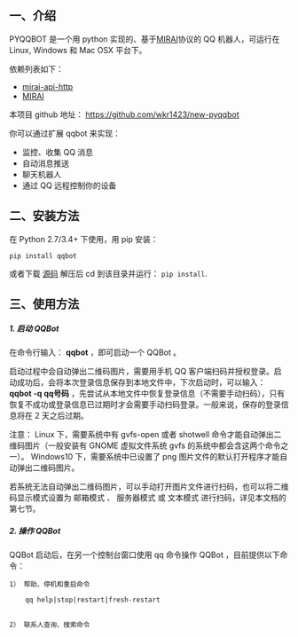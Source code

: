 
一、介绍
---------

PYQQBOT 是一个用 python 实现的、基于[MIRAI](https://github.com/mamoe/mirai)协议的 QQ 机器人，可运行在 Linux, Windows 和 Mac OSX 平台下。

依赖列表如下：
+ [mirai-api-http](https://github.com/project-mirai/mirai-api-http)
+ [MIRAI](https://github.com/mamoe/mirai)

本项目 github 地址： <https://github.com/wkr1423/new-pyqqbot>

你可以通过扩展 qqbot 来实现：

* 监控、收集 QQ 消息
* 自动消息推送
* 聊天机器人
* 通过 QQ 远程控制你的设备

二、安装方法
-------------

在 Python 2.7/3.4+ 下使用，用 pip 安装：

    pip install qqbot

或者下载 [源码](https://github.com/pandolia/qqbot/archive/master.zip) 解压后 cd 到该目录并运行： `pip install`.

三、使用方法
-------------

##### 1. 启动 QQBot

在命令行输入： **qqbot** ，即可启动一个 QQBot 。

启动过程中会自动弹出二维码图片，需要用手机 QQ 客户端扫码并授权登录。启动成功后，会将本次登录信息保存到本地文件中，下次启动时，可以输入： **qqbot -q qq号码** ，先尝试从本地文件中恢复登录信息（不需要手动扫码），只有恢复不成功或登录信息已过期时才会需要手动扫码登录。一般来说，保存的登录信息将在 2 天之后过期。

注意： Linux 下，需要系统中有 gvfs-open 或者 shotwell 命令才能自动弹出二维码图片（一般安装有 GNOME 虚拟文件系统 gvfs 的系统中都会含这两个命令之一）。 Windows10 下，需要系统中已设置了 png 图片文件的默认打开程序才能自动弹出二维码图片。

若系统无法自动弹出二维码图片，可以手动打开图片文件进行扫码，也可以将二维码显示模式设置为 邮箱模式 、 服务器模式 或 文本模式 进行扫码，详见本文档的第七节。

##### 2. 操作 QQBot

QQBot 启动后，在另一个控制台窗口使用 qq 命令操作 QQBot ，目前提供以下命令：

    1） 帮助、停机和重启命令

        qq help|stop|restart|fresh-restart


    2） 联系人查询、搜索命令
